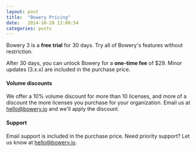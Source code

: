 ```yaml
---
layout: post
title:  "Bowery Pricing"
date:   2014-10-28 13:00:54
categories: posts
---
```


Bowery 3 is a **free trial** for 30 days. Try all of Bowery's features without restriction. 

After 30 days, you can unlock Bowery for a **one-time fee** of $29. Minor updates (3.x.x) are included in the purchase price.

#### Volume discounts
We offer a 10% volume discount for more than 10 licenses, and more of a discount the more licenses you purchase for your organization. Email us at [hello@bowery.io](mailto:hello@bowery.io) and we'll apply the discount.

#### Support
Email support is included in the purchase price. Need priority support? Let us know at [hello@bowery.io](mailto:hello@bowery.io).